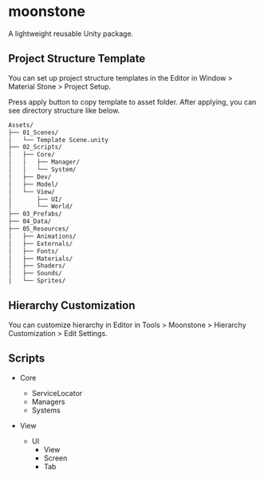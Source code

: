# moonstone

A lightweight reusable Unity package.

## Project Structure Template

You can set up project structure templates in the Editor in Window > Material Stone > Project Setup.

Press apply button to copy template to asset folder.
After applying, you can see directory structure like below.

```txt
Assets/
├── 01_Scenes/
│   └── Template Scene.unity
├── 02_Scripts/
│   ├── Core/
│   │   ├── Manager/
│   │   └── System/
│   ├── Dev/
│   ├── Model/
│   └── View/
│       ├── UI/
│       └── World/
├── 03_Prefabs/
├── 04_Data/
├── 05_Resources/
│   ├── Animations/
│   ├── Externals/
│   ├── Fonts/
│   ├── Materials/
│   ├── Shaders/
│   ├── Sounds/
│   └── Sprites/
```

## Hierarchy Customization

You can customize hierarchy in Editor in Tools > Moonstone > Hierarchy Customization > Edit Settings.

## Scripts

- Core
  - ServiceLocator
  - Managers
  - Systems

- View
  - UI
    - View
    - Screen
    - Tab
